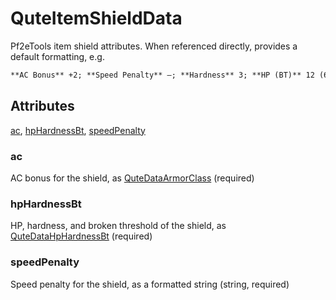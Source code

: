 # QuteItemShieldData

Pf2eTools item shield attributes. When referenced directly, provides a default formatting, e.g.

```md
**AC Bonus** +2; **Speed Penalty** —; **Hardness** 3; **HP (BT)** 12 (6)
```

## Attributes

[ac](#ac), [hpHardnessBt](#hphardnessbt), [speedPenalty](#speedpenalty)


### ac

AC bonus for the shield, as [QuteDataArmorClass](../QuteDataArmorClass.md)
(required)

### hpHardnessBt

HP, hardness, and broken threshold of the shield, as
[QuteDataHpHardnessBt](../QuteDataHpHardnessBt/README.md)
(required)

### speedPenalty

Speed penalty for the shield, as a formatted string (string, required)
